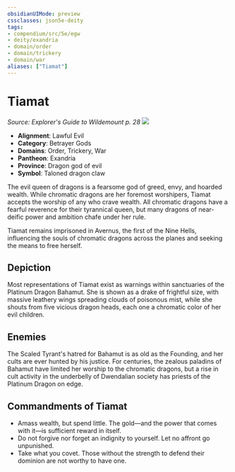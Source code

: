 ```yaml
---
obsidianUIMode: preview
cssclasses: json5e-deity
tags:
- compendium/src/5e/egw
- deity/exandria
- domain/order
- domain/trickery
- domain/war
aliases: ["Tiamat"]
---
```

# Tiamat
*Source: Explorer's Guide to Wildemount p. 28* 
![](/compendium/deities/img/egw-symbol-of-tiamat.webp#symbol)

- **Alignment**: Lawful Evil
- **Category**: Betrayer Gods
- **Domains**: Order, Trickery, War
- **Pantheon**: Exandria
- **Province**: Dragon god of evil
- **Symbol**: Taloned dragon claw

The evil queen of dragons is a fearsome god of greed, envy, and hoarded wealth. While chromatic dragons are her foremost worshipers, Tiamat accepts the worship of any who crave wealth. All chromatic dragons have a fearful reverence for their tyrannical queen, but many dragons of near-deific power and ambition chafe under her rule.

Tiamat remains imprisoned in Avernus, the first of the Nine Hells, influencing the souls of chromatic dragons across the planes and seeking the means to free herself.

## Depiction

Most representations of Tiamat exist as warnings within sanctuaries of the Platinum Dragon Bahamut. She is shown as a drake of frightful size, with massive leathery wings spreading clouds of poisonous mist, while she shouts from five vicious dragon heads, each one a chromatic color of her evil children.

## Enemies

The Scaled Tyrant's hatred for Bahamut is as old as the Founding, and her cults are ever hunted by his justice. For centuries, the zealous paladins of Bahamut have limited her worship to the chromatic dragons, but a rise in cult activity in the underbelly of Dwendalian society has priests of the Platinum Dragon on edge.

## Commandments of Tiamat

- Amass wealth, but spend little. The gold—and the power that comes with it—is sufficient reward in itself.  
- Do not forgive nor forget an indignity to yourself. Let no affront go unpunished.  
- Take what you covet. Those without the strength to defend their dominion are not worthy to have one.
